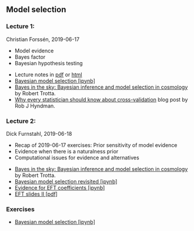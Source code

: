 ## Model selection

### Lecture 1: 
Christian Forss&eacute;n, 2019-06-17
- Model evidence
- Bayes factor
- Bayesian hypothesis testing
* Lecture notes in [pdf](pub/model_selection-minted.pdf) or [html](pub/model_selection-bs.html)
* [Bayesian model selection [ipynb]](https://github.com/NuclearTalent/Bayes2019/blob/master/topics/model-selection/model-selection_I.ipynb)
* [Bayes in the sky: Bayesian inference and model selection in cosmology](https://arxiv.org/abs/0803.4089) by Robert Trotta.
* [Why every statistician should know about cross-validation](https://robjhyndman.com/hyndsight/crossvalidation/) blog post by Rob J Hyndman.


### Lecture 2: 
Dick Furnstahl, 2019-06-18
- Recap of 2019-06-17 exercises: Prior sensitivity of model evidence
- Evidence when there is a naturalness prior
- Computational issues for evidence and alternatives
* [Bayes in the sky: Bayesian inference and model selection in cosmology](https://arxiv.org/abs/0803.4089) by Robert Trotta.
* [Bayesian model selection revisited [ipynb]](https://github.com/NuclearTalent/Bayes2019/blob/master/topics/model-selection/model-selection_I_rjf.ipynb)
* [Evidence for EFT coefficients [ipynb]](https://github.com/NuclearTalent/Bayes2019/blob/master/topics/model-selection/NuclearTalent/Bayes2019/blob/master/topics/Evidence_for_model_EFT_coefficients.ipynb)
* [EFT slides II [pdf]](https://github.com/NuclearTalent/Bayes2019/blob/master/topics/model-selection/EFT_slides_II.pdf)

### Exercises
* [Bayesian model selection [ipynb]](https://github.com/NuclearTalent/Bayes2019/blob/master/topics/model-selection/model-selection_I.ipynb)
